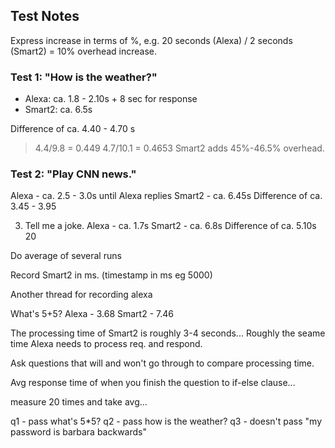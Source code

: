 ## Test Notes

Express increase in terms of %, e.g. 20 seconds (Alexa) / 2 seconds (Smart2) = 10% overhead increase.

### Test 1: "How is the weather?"
* Alexa: ca. 1.8 - 2.10s + 8 sec for response
* Smart2: ca. 6.5s

Difference of ca. 4.40 - 4.70 s
> 4.4/9.8 = 0.449
> 4.7/10.1 = 0.4653
> Smart2 adds 45%-46.5% overhead.

### Test 2: "Play CNN news."
Alexa - ca. 2.5 - 3.0s until Alexa replies
Smart2 - ca. 6.45s
	Difference of ca. 3.45 - 3.95

3. Tell me a joke.
Alexa - ca. 1.7s
Smart2 - ca. 6.8s
	Difference of ca. 5.10s
20



Do average of several runs

Record Smart2 in ms. (timestamp in ms eg 5000)

Another thread for recording alexa

What's 5+5?
Alexa - 3.68
Smart2 - 7.46

The processing time of Smart2 is roughly 3-4 seconds...
Roughly the seame time Alexa needs to process req. and respond.

Ask questions that will and won't go through to compare processing time.

Avg response time of when you finish the question to if-else clause...

measure 20 times and take avg...

q1 - pass		what's 5*5?
q2 - pass		how is the weather?
q3 - doesn't pass 	"my password is barbara backwards"
